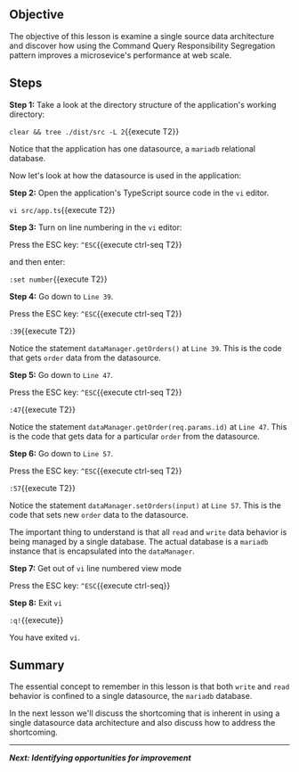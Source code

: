 ## Objective
The objective of this lesson is examine a single source data architecture and discover how using the Command Query Responsibility Segregation pattern improves a microsevice's performance at web scale.

## Steps

**Step 1:** Take a look at the directory structure of the application's working directory:

`clear && tree ./dist/src -L 2`{{execute T2}}

Notice that the application has one datasource, a `mariadb` relational database.

Now let's look at how the datasource is used in the application:

**Step 2:** Open the application's TypeScript source code in the `vi` editor.

`vi src/app.ts`{{execute T2}}

**Step 3:** Turn on line numbering in the `vi` editor:

Press the ESC key: `^ESC`{{execute ctrl-seq T2}}

and then enter:

`:set number`{{execute T2}}

**Step 4:** Go down to `Line 39`.

Press the ESC key: `^ESC`{{execute ctrl-seq T2}}

`:39`{{execute T2}}

Notice the statement `dataManager.getOrders()` at `Line 39`. This is the code that gets `order` data from the datasource.

**Step 5:** Go down to `Line 47`.

Press the ESC key: `^ESC`{{execute ctrl-seq T2}}

`:47`{{execute T2}}

Notice the statement `dataManager.getOrder(req.params.id)` at `Line 47`. This is the code that gets data for a particular `order` from the datasource.

**Step 6:** Go down to `Line 57`.

Press the ESC key: `^ESC`{{execute ctrl-seq T2}}

`:57`{{execute T2}}

Notice the statement `dataManager.setOrders(input)` at `Line 57`. This is the code that sets new `order` data to the datasource.

The important thing to understand is that all `read` and `write` data behavior is being managed by a single database. The actual database is a `mariadb` instance that is encapsulated into the `dataManager`.

**Step 7:** Get out of `vi` line numbered view mode

Press the ESC key: `^ESC`{{execute ctrl-seq}}

**Step 8:** Exit `vi`

`:q!`{{execute}}

You have exited `vi`.

## Summary

The essential concept to remember in this lesson is that both `write` and `read` behavior is confined to a single datasource, the `mariadb` database.

In the next lesson we'll discuss the shortcoming that is inherent in using a single datasource data architecture and also discuss how to address the shortcoming.

---

***Next: Identifying opportunities for improvement***